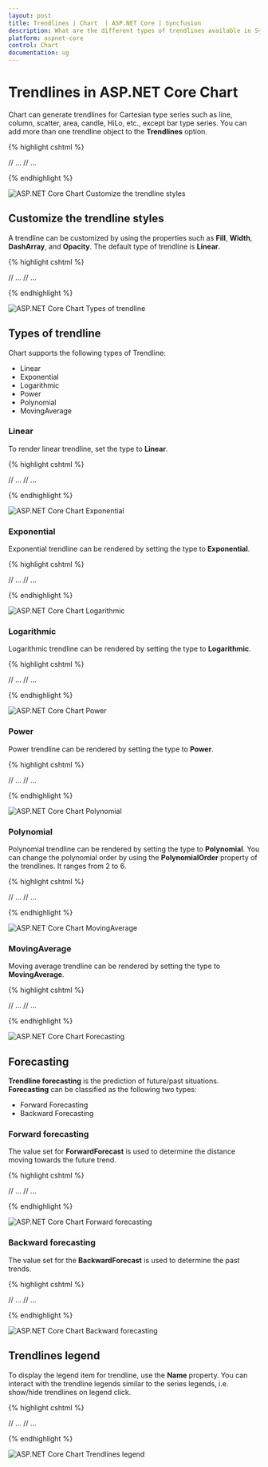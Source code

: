 ```yaml
---
layout: post
title: Trendlines | Chart  | ASP.NET Core | Syncfusion
description: What are the different types of trendlines available in Syncfusion Essential ASP.NET Core Chart Control, its elements, and more.
platform: aspnet-core
control: Chart
documentation: ug
---
```


# Trendlines in ASP.NET Core Chart

Chart can generate trendlines for Cartesian type series such as line, column, scatter, area, candle, HiLo, etc., except bar type series. You can add more than one trendline object to the **Trendlines** option.

{% highlight cshtml %}

<ej-chart id="chartContainer">
// ...
<e-chart-series>
    <e-series>
        <e-trend-lines>
            <e-trend-line visibility="Visible"></e-trend-line>
        </e-trend-lines>
    </e-series>
</e-chart-series>
// ...
</ej-chart>

{% endhighlight %}

![ASP.NET Core Chart Customize the trendline styles](Trendlines_images/Trendlines_img1.png)

## Customize the trendline styles

A trendline can be customized by using the properties such as **Fill**, **Width**, **DashArray**, and **Opacity**. The default type of trendline is **Linear**.

{% highlight cshtml %}

<ej-chart id="chartContainer">
    // ...
    <e-chart-series>
        <e-series>
            <e-trend-lines>
                <e-trend-line fill="#99CCFF" width="3" opacity="1" dash-array="2,3"></e-trend-line>
            </e-trend-lines>
        </e-series>
    </e-chart-series>
    // ...
</ej-chart>

{% endhighlight %}

![ASP.NET Core Chart Types of trendline](Trendlines_images/Trendlines_img2.png)


## Types of trendline

Chart supports the following types of Trendline:

* Linear
* Exponential
* Logarithmic
* Power 
* Polynomial
* MovingAverage

### Linear

To render linear trendline, set the type to **Linear**. 

{% highlight cshtml %}

<ej-chart id="chartContainer">
    // ...
    <e-chart-series>
        <e-series>
            <e-trend-lines>
                <e-trend-line type="Linear"></e-trend-line>
            </e-trend-lines>
        </e-series>
    </e-chart-series>
    // ...
</ej-chart>

{% endhighlight %}

![ASP.NET Core Chart Exponential](Trendlines_images/Trendlines_img3.png)

### Exponential

Exponential trendline can be rendered by setting the type to **Exponential**. 

{% highlight cshtml %}

<ej-chart id="chartContainer">
    // ...
    <e-chart-series>
        <e-series>
            <e-trend-lines>
                <e-trend-line type="Exponential"></e-trend-line>
            </e-trend-lines>
        </e-series>
    </e-chart-series>
    // ...
</ej-chart>

{% endhighlight %}

![ASP.NET Core Chart Logarithmic](Trendlines_images/Trendlines_img4.png)

### Logarithmic

Logarithmic trendline can be rendered by setting the type to **Logarithmic**.

{% highlight cshtml %}

<ej-chart id="chartContainer">
    // ...
    <e-chart-series>
        <e-series>
            <e-trend-lines>
                <e-trend-line type="Logarithmic"></e-trend-line>
            </e-trend-lines>
        </e-series>
    </e-chart-series>
    // ...
</ej-chart>

{% endhighlight %}

![ASP.NET Core Chart Power](Trendlines_images/Trendlines_img5.png)


### Power

Power trendline can be rendered by setting the type to **Power**. 

{% highlight cshtml %}

<ej-chart id="chartContainer">
    // ...
    <e-chart-series>
        <e-series>
            <e-trend-lines>
                <e-trend-line type="Power"></e-trend-line>
            </e-trend-lines>
        </e-series>
    </e-chart-series>
    // ...
</ej-chart>

{% endhighlight %}

![ASP.NET Core Chart Polynomial](Trendlines_images/Trendlines_img6.png)


### Polynomial

Polynomial trendline can be rendered by setting the type to **Polynomial**. You can change the polynomial order by using the **PolynomialOrder** property of the trendlines. It ranges from 2 to 6.

{% highlight cshtml %}

<ej-chart id="chartContainer">
    // ...
    <e-chart-series>
        <e-series>
            <e-trend-lines>
                <e-trend-line type="Polynomial"></e-trend-line>
            </e-trend-lines>
        </e-series>
    </e-chart-series>
    // ...
</ej-chart>

{% endhighlight %}

![ASP.NET Core Chart MovingAverage](Trendlines_images/Trendlines_img7.png)


### MovingAverage

Moving average trendline can be rendered by setting the type to **MovingAverage**.

{% highlight cshtml %}

<ej-chart id="chartContainer">
    // ...
    <e-chart-series>
        <e-series>
            <e-trend-lines>
                <e-trend-line type="MovingAverage"></e-trend-line>
            </e-trend-lines>
        </e-series>
    </e-chart-series>
    // ...
</ej-chart>

{% endhighlight %}

![ASP.NET Core Chart Forecasting](Trendlines_images/Trendlines_img8.png)


## Forecasting

**Trendline forecasting** is the prediction of future/past situations. **Forecasting** can be classified as the following two types:

  * Forward Forecasting
  * Backward Forecasting

### Forward forecasting

The value set for **ForwardForecast** is used to determine the distance moving towards the future trend.

{% highlight cshtml %}

<ej-chart id="chartContainer">
    // ...
    <e-chart-series>
        <e-series>
            <e-trend-lines>
                <e-trend-line forward-forecast="5"></e-trend-line>
            </e-trend-lines>
        </e-series>
    </e-chart-series>
    // ...
</ej-chart>

{% endhighlight %}

![ASP.NET Core Chart Forward forecasting](Trendlines_images/Trendlines_img9.png)


### Backward forecasting

The value set for the **BackwardForecast** is used to determine the past trends.

{% highlight cshtml %}

<ej-chart id="chartContainer">
    // ...
    <e-chart-series>
        <e-series>
            <e-trend-lines>
                <e-trend-line backward-forecast="5"></e-trend-line>
            </e-trend-lines>
        </e-series>
    </e-chart-series>
    // ...
</ej-chart>

{% endhighlight %}

![ASP.NET Core Chart Backward forecasting](Trendlines_images/Trendlines_img10.png)


## Trendlines legend

To display the legend item for trendline, use the **Name** property. You can interact with the trendline legends similar to the series legends, i.e. show/hide trendlines on legend click.  

{% highlight cshtml %}

<ej-chart id="chartContainer">
    // ...
    <e-chart-series>
        <e-series>
            <e-trend-lines>
                <e-trend-line name="Linear"></e-trend-line>
            </e-trend-lines>
        </e-series>
    </e-chart-series>
    // ...
</ej-chart>

{% endhighlight %}

![ASP.NET Core Chart Trendlines legend](Trendlines_images/Trendlines_img11.png)
